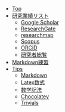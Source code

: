 

- [Top](./)
- [研究業績リスト](./?id=researchworks)
  - [Google Scholar](https://scholar.google.com/citations?user=oc6Y-GEAAAAJ&hl=ja)
  * [ResearchGate](https://www.researchgate.net/profile/Kazuki_Umemoto2)
  * [researchmap](https://researchmap.jp/7000022302)
  * [Scopus](https://www.scopus.com/authid/detail.uri?authorId=24538065500)
  * [ORCiD](https://orcid.org/0000-0002-1148-4114)
  * [研究者総覧](https://souran.nagaokaut.ac.jp/view?l=ja&u=100000683)
- [Markdown練習](./onlineTest.html)
- [Tips](./?id=tips)
  - [Markdown](./?id=tips:markdown)
  - [Latex数式](./?id=tips:latexMath)
  - [数学記法](./?id=tips:mathNotation)
  - [Chocolatey](./?id=tips:chocolatey)
  - [Trivials](./?id=tips:trivials)

<!--

- [Top](./)
- [研究業績リスト](./?id=researchworks)
- [Markdown練習](./onlineTest.html)
- [Tips](./?id=tips)

<ul>
<li><a href="./">Top</a></li>
<li><a href="./?id=researchworks">研究業績リスト</a></li>
<li><a href="./onlineTest.html">Markdown練習</a></li>
<li><a href="./?id=tips">Tips</a></li>
</ul>


  - [Top](./)
  - [研究業績リスト](./?id=researchworks)
  - [Tips](./?id=tips)
  - [Markdown練習](./onlineTest.html)
    aaaaa
    - [Markdown](./?id=tips:markdown)
    hogeasdfasd
    - [Latex数式](./?id=tips:latexMath)
    asdasdffas
    - [数学記法](./?id=tips:mathNotation)
    - [Chocolatey](./?id=tips:chocolatey)
    hoge

- [Top](./)
aasdfasdfslaj;asd
- [研究業績リスト](./?id=researchworks)
aaa
- [Tips](./?id=tips)
aiueo
- [Markdown練習](./onlineTest.html)
aaaaa
  - [Markdown](./?id=tips:markdown)
hogeasdfasd
  - [Latex数式](./?id=tips:latexMath)
asdasdffas
  - [数学記法](./?id=tips:mathNotation)
aiueo
  - [Chocolatey](./?id=tips:chocolatey)
hoge



-->